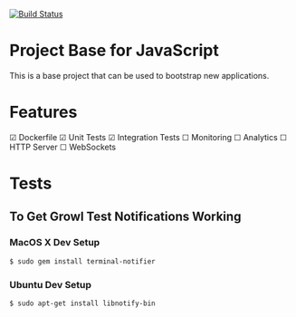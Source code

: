 [![Build Status](https://travis-ci.org/triforkse/base-project-js.svg)](https://travis-ci.org/triforkse/base-project-js)

# Project Base for JavaScript

This is a base project that can be used to bootstrap new applications.

# Features

☑ Dockerfile
☑ Unit Tests
☑ Integration Tests
☐ Monitoring
☐ Analytics
☐ HTTP Server
☐ WebSockets

# Tests

## To Get Growl Test Notifications Working

### MacOS X Dev Setup

```bash
$ sudo gem install terminal-notifier
```

### Ubuntu Dev Setup

```bash
$ sudo apt-get install libnotify-bin
```
